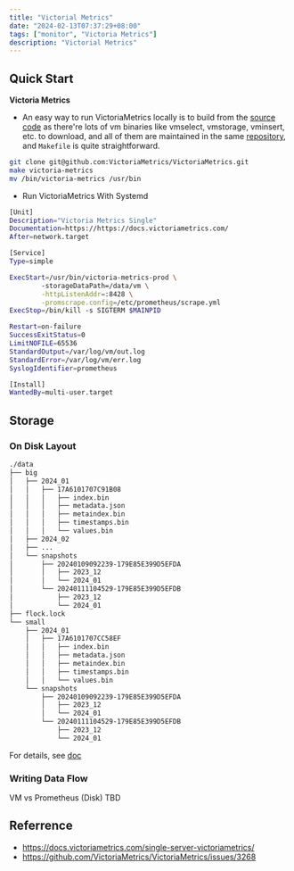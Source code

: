 ```yaml
---
title: "Victorial Metrics"
date: "2024-02-13T07:37:29+08:00"
tags: ["monitor", "Victoria Metrics"]
description: "Victorial Metrics"
---
```


## Quick Start

**Victoria Metrics**
- An easy way to run VictoriaMetrics locally is to build from the [source code](https://docs.victoriametrics.com/single-server-victoriametrics/#how-to-build-from-sources) as there're lots of vm binaries like vmselect, vmstorage, vminsert, etc. to download, and all of them are maintained in the same [repository](https://github.com/VictoriaMetrics/VictoriaMetrics), and `Makefile` is quite straightforward.
```bash
git clone git@github.com:VictoriaMetrics/VictoriaMetrics.git
make victoria-metrics
mv /bin/victoria-metrics /usr/bin
```

- Run VictoriaMetrics With Systemd
```bash
[Unit]
Description="Victoria Metrics Single"
Documentation=https://https://docs.victoriametrics.com/
After=network.target

[Service]
Type=simple

ExecStart=/usr/bin/victoria-metrics-prod \
        -storageDataPath=/data/vm \
        -httpListenAddr=:8428 \
        -promscrape.config=/etc/prometheus/scrape.yml
ExecStop=/bin/kill -s SIGTERM $MAINPID

Restart=on-failure
SuccessExitStatus=0
LimitNOFILE=65536
StandardOutput=/var/log/vm/out.log
StandardError=/var/log/vm/err.log
SyslogIdentifier=prometheus

[Install]
WantedBy=multi-user.target
```

## Storage
### On Disk Layout
```txt
./data
├── big
│   ├── 2024_01
│   │   ├── 17A6101707C91B08
│   │   │   ├── index.bin
│   │   │   ├── metadata.json
│   │   │   ├── metaindex.bin
│   │   │   ├── timestamps.bin
│   │   │   └── values.bin
│   ├── 2024_02
│   ├── ...
│   └── snapshots
│       ├── 20240109092239-179E85E399D5EFDA
│       │   ├── 2023_12
│       │   └── 2024_01
│       └── 20240111104529-179E85E399D5EFDB
│           ├── 2023_12
│           └── 2024_01
├── flock.lock
└── small
    ├── 2024_01
    │   ├── 17A6101707CC58EF
    │   │   ├── index.bin
    │   │   ├── metadata.json
    │   │   ├── metaindex.bin
    │   │   ├── timestamps.bin
    │   │   └── values.bin
    └── snapshots
        ├── 20240109092239-179E85E399D5EFDA
        │   ├── 2023_12
        │   └── 2024_01
        └── 20240111104529-179E85E399D5EFDB
            ├── 2023_12
            └── 2024_01

```
For details, see [doc](https://docs.victoriametrics.com/single-server-victoriametrics/#storage)

### Writing Data Flow

VM vs Prometheus (Disk)
TBD

## Referrence
- https://docs.victoriametrics.com/single-server-victoriametrics/
- https://github.com/VictoriaMetrics/VictoriaMetrics/issues/3268
